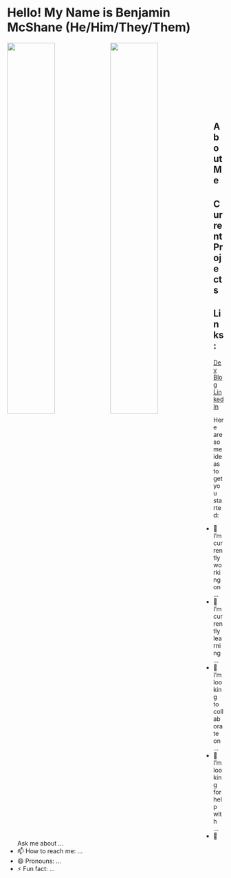 # **Hello! My Name is Benjamin McShane (He/Him/They/Them)**
<img align="left" width="47%" src="https://github-readme-stats.vercel.app/api?username=BMMcShane&theme=dracula&show_icons=true"/>
<img align="left" width="47%" src="https://github-readme-stats.vercel.app/api/top-langs/?username=BMMcShane&theme=dracula&layout=compact"/>

<br/><br/><br/><br/><br/><br/><br/><br/><br/>


## About Me

## Current Projects

## Links:

[Dev Blog](https://dev.to/bmmcshane)
[LinkedIn](https://www.linkedin.com/in/benjamin-mcshane/)






Here are some ideas to get you started:

- 🔭 I’m currently working on ...
- 🌱 I’m currently learning ...
- 👯 I’m looking to collaborate on ...
- 🤔 I’m looking for help with ...
- 💬 Ask me about ...
- 📫 How to reach me: ...
- 😄 Pronouns: ...
- ⚡ Fun fact: ...

